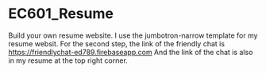 # EC601_Resume
Build your own resume website. 
I use the jumbotron-narrow template for my resume websit.
For the second step, the link of the friendly chat is https://friendlychat-ed789.firebaseapp.com
And the link of the chat is also in my resume at the top right corner.
